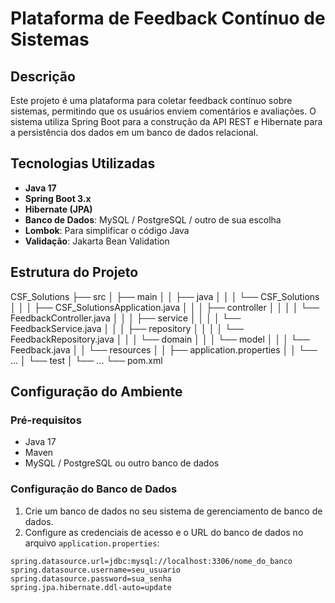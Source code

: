 # Plataforma de Feedback Contínuo de Sistemas

## Descrição

Este projeto é uma plataforma para coletar feedback contínuo sobre sistemas, permitindo que os usuários enviem comentários e avaliações. O sistema utiliza Spring Boot para a construção da API REST e Hibernate para a persistência dos dados em um banco de dados relacional.

## Tecnologias Utilizadas

- **Java 17**
- **Spring Boot 3.x**
- **Hibernate (JPA)**
- **Banco de Dados**: MySQL / PostgreSQL / outro de sua escolha
- **Lombok**: Para simplificar o código Java
- **Validação**: Jakarta Bean Validation

## Estrutura do Projeto

CSF_Solutions ├── src │ ├── main │ │ ├── java │ │ │ └── CSF_Solutions │ │ │ ├── CSF_SolutionsApplication.java │ │ │ ├── controller │ │ │ │ └── FeedbackController.java │ │ │ ├── service │ │ │ │ └── FeedbackService.java │ │ │ ├── repository │ │ │ │ └── FeedbackRepository.java │ │ │ └── domain │ │ │ └── model │ │ │ └── Feedback.java │ │ └── resources │ │ ├── application.properties │ │ └── ... │ └── test │ └── ... └── pom.xml

## Configuração do Ambiente

### Pré-requisitos

- Java 17
- Maven
- MySQL / PostgreSQL ou outro banco de dados

### Configuração do Banco de Dados

1. Crie um banco de dados no seu sistema de gerenciamento de banco de dados.
2. Configure as credenciais de acesso e o URL do banco de dados no arquivo `application.properties`:

```properties
spring.datasource.url=jdbc:mysql://localhost:3306/nome_do_banco
spring.datasource.username=seu_usuario
spring.datasource.password=sua_senha
spring.jpa.hibernate.ddl-auto=update
